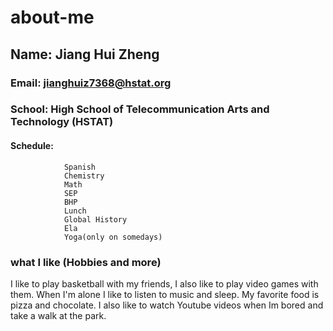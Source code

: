 # about-me

## Name: Jiang Hui Zheng
### Email: jianghuiz7368@hstat.org
### School: High School of Telecommunication Arts and Technology (HSTAT)
#### Schedule: 
                Spanish
                Chemistry
                Math
                SEP
                BHP
                Lunch
                Global History
                Ela
                Yoga(only on somedays)
                
### what I like (Hobbies and more)
I like to play basketball with my friends, I also like to play video games with them. When I'm alone I like to listen to music and sleep.
My favorite food is pizza and chocolate. I also like to watch Youtube videos when Im bored and take a walk at the park. 
